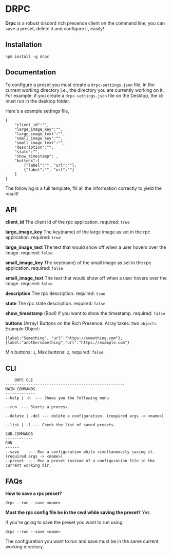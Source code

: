 # DRPC 
**Drpc** is a robust discord rich precence client on the command line, you can save a preset, delete it and configure it, easily!

## Installation
```
npm install -g drpc

```
## Documentation

To configure a preset you must create a `drpc-settings.json` file, in the current working directory i.e., the directory you are currently working on it. 
For example: if you create a `drpc-settings.json` file on the Desktop, the cli must run in the desktop folder.

Here's a example settings file,

```
{
    "client_id":"",
    "large_image_key":"",
    "large_image_text":"",
    "small_image_key":"",
    "small_image_text":"",
    "description":"",
    "state":"",
    "show_timestamp": ,
    "buttons":[
        {"label":"", "url":""},
        {"label":"", "url":""}
    ]
}
```
The following is a full template, fill all the information correctly to yield the result!

## API

**client_id**
The client id of the rpc application.
required: `true`

**large_image_key**
The key(name) of the large image as set in the rpc application.
required: `true`

**large_image_text**
The text that would show off when a user hovers over the image.
required: `false`

**small_image_key**
The key(name) of the small image as set in the rpc application.
required: `false`

**small_image_text**
The text that would show off when a user hovers over the image.
required: `false`

**description**
The rpc description.
required: `true`

**state**
The rpc state description.
required: `false`

**show_timestamp**
(Bool) if you want to show the timestamp.
required: `false`

**buttons**
(Array) Buttons on the Rich Presence.
Array takes: two `objects`
Example Object:
```
{label:"Something", "url":"https://something.com"},
{label:"anothersomething","url":"https://example.com"}
```
Min buttons: `1`,
Max buttons: `2`,
required: `false`


## CLI

```
    DRPC CLI
----------------------------------------------------
MAIN COMMANDS
-------------
--help | -h  --- Shows you the following menu

--run  --- Starts a process.

--delete | -del --- delete a configuration. (required args -> <name>)

--list | -l --- Check the list of saved presets.

SUB-COMMANDS 
------------
RUN
------
--save    --- Run a configuration while simultaneously saving it. (required args -> <name>)
--preset  --- Run a preset instead of a configuration file in the current working dir.

```

## FAQs

**How to save a rpc preset?**

```
drpc --run --save <name>

```
**Must the rpc config file be in the cwd while saving the preset?**
Yes.

If you're going to save the preset you want to run using:
```
drpc --run --save <name>

```
The configuration you want to run and save must be in the same current working directory.



